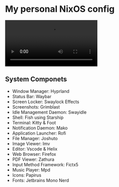 # My personal NixOS config

![](https://raw.githubusercontent.com/wuliuqii/asserts/main/videos/nixos.mp4)

## System Componets

- Window Manager: Hyprland
- Status Bar: Waybar
- Screen Locker: Swaylock Effects
- Screenshots: Grimblast
- Idle Management Daemon: Swayidle
- Shell: Fish using Starship
- Terminal: Kitty & Foot
- Notification Daemon: Mako
- Application Launcher: Rofi
- File Manager: Joshuto
- Image Viewer: Imv
- Editor: Vscode & Helix
- Web Browser: Firefox
- PDF Viewer: Zathura
- Input Method Framework: Fictx5
- Music Player: Mpd
- Icons: Papirus
- Fonts: Jetbrains Mono Nerd